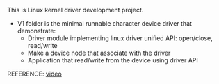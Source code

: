 This is Linux kernel driver development project.

- V1 folder is the minimal runnable character device driver that demonstrate: 
    - Driver module implementing linux driver unified API: open/close, read/write
    - Make a device node that associate with the driver 
    - Application that read/write from the device using driver API
  









REFERENCE:
[video](https://www.bilibili.com/video/BV1fJ411i7PB?p=12)